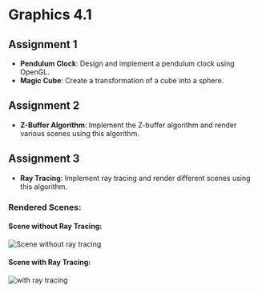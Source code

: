 # Graphics 4.1

## Assignment 1
- **Pendulum Clock**: Design and implement a pendulum clock using OpenGL.
- **Magic Cube**: Create a transformation of a cube into a sphere.

## Assignment 2
- **Z-Buffer Algorithm**: Implement the Z-buffer algorithm and render various scenes using this algorithm.

## Assignment 3
- **Ray Tracing**: Implement ray tracing and render different scenes using this algorithm.

### Rendered Scenes:
#### Scene without Ray Tracing:
![Scene without ray tracing](https://github.com/user-attachments/assets/e8d8813a-1def-414a-9e7c-d36ff461a792)

#### Scene with Ray Tracing:
![with ray tracing](https://github.com/user-attachments/assets/fc69d9e0-6bbd-4df1-afc8-5557726bede6)
